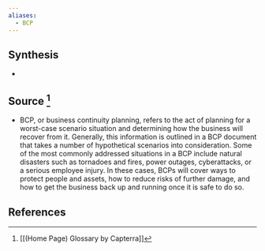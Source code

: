 ```yaml
---
aliases:
  - BCP
---
```

## Synthesis
- 
## Source [^1]
- BCP, or business continuity planning, refers to the act of planning for a worst-case scenario situation and determining how the business will recover from it. Generally, this information is outlined in a BCP document that takes a number of hypothetical scenarios into consideration. Some of the most commonly addressed situations in a BCP include natural disasters such as tornadoes and fires, power outages, cyberattacks, or a serious employee injury. In these cases, BCPs will cover ways to protect people and assets, how to reduce risks of further damage, and how to get the business back up and running once it is safe to do so.
## References

[^1]: [[(Home Page) Glossary by Capterra]]